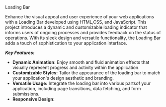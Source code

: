 Loading Bar

Enhance the visual appeal and user experience of your web applications with a Loading Bar developed using HTML,CSS, and JavaScript. This project introduces a dynamic and customizable loading indicator that informs users of ongoing processes and provides feedback on the status of operations. With its sleek design and versatile functionality, the Loading Bar adds a touch of sophistication to your application interface.


_**Key Features:**_

- **Dynamic Animation:**      Enjoy smooth and fluid animation effects that visually represent progress and activity within the application.
- **Customizable Styles:**   Tailor the appearance of the loading bar to match your application's design aesthetic and branding.
- **Versatile Usage:**  Integrate the loading bar into various partsof your application, including page transitions, data fetching, and form submissions.
- **Responsive Design:**
